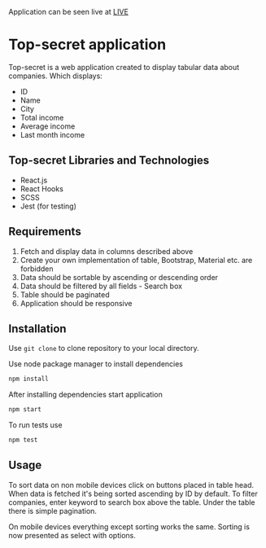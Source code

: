 
Application can be seen live at [LIVE](https://razor9876.github.io/Recruitment-task-for-Junior-JS-Dev/)
# Top-secret application

Top-secret is a web application created  to display tabular data about companies.
Which displays:
- ID
- Name
- City
- Total income
- Average income
- Last month income

## Top-secret Libraries and Technologies
- React.js
- React Hooks
- SCSS
- Jest (for testing)

## Requirements

1. Fetch and display data in columns described above
2. Create your own implementation of table, Bootstrap, Material etc. are forbidden
3. Data should be sortable by ascending or descending order
4. Data should be filtered by all fields - Search box
5. Table should be paginated
6. Application should be responsive

## Installation

Use ```git clone``` to clone repository to your local directory.

Use node package manager to install dependencies

```bash
npm install
```

After installing dependencies start application
```bash
npm start
```

To run tests use
```bash
npm test
```

## Usage

To sort data on non mobile devices click on buttons placed in table head.
When data is fetched it's being sorted ascending by ID by default. To filter
companies, enter keyword to search box above the table. Under the table there is simple
pagination.

On mobile devices everything except sorting works the same. Sorting is now presented as
select with options.